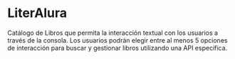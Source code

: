 # LiterAlura
Catálogo de Libros que permita la interacción textual con los usuarios a través de la consola. Los usuarios podrán elegir entre al menos 5 opciones de interacción para buscar y gestionar libros utilizando una API específica.